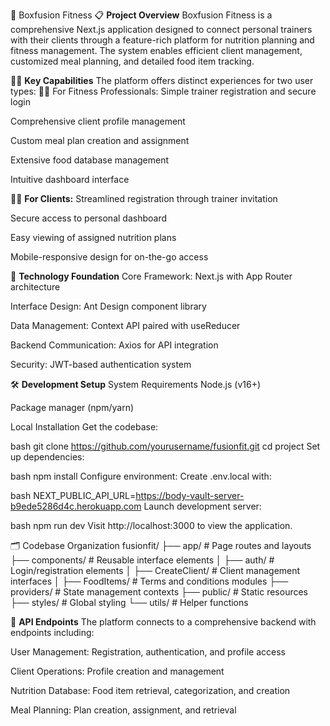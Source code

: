🌟 Boxfusion Fitness
📋 **Project Overview**
Boxfusion Fitness is a comprehensive Next.js application designed to connect personal trainers with their clients through a feature-rich platform for nutrition planning and fitness management. The system enables efficient client management, customized meal planning, and detailed food item tracking.

🏋️‍♂️ **Key Capabilities**
The platform offers distinct experiences for two user types:
👨‍💼 For Fitness Professionals:
Simple trainer registration and secure login

Comprehensive client profile management

Custom meal plan creation and assignment

Extensive food database management

Intuitive dashboard interface

👩‍💻 **For Clients:**
Streamlined registration through trainer invitation

Secure access to personal dashboard

Easy viewing of assigned nutrition plans

Mobile-responsive design for on-the-go access

🧱 **Technology Foundation**
Core Framework: Next.js with App Router architecture

Interface Design: Ant Design component library

Data Management: Context API paired with useReducer

Backend Communication: Axios for API integration

Security: JWT-based authentication system

🛠️ **Development Setup**
System Requirements
Node.js (v16+)

Package manager (npm/yarn)

Local Installation
Get the codebase:

bash
git clone https://github.com/yourusername/fusionfit.git
cd project
Set up dependencies:

bash
npm install
Configure environment: Create .env.local with:

bash
NEXT_PUBLIC_API_URL=https://body-vault-server-b9ede5286d4c.herokuapp.com
Launch development server:

bash
npm run dev
Visit http://localhost:3000 to view the application.

🗂️ Codebase Organization
fusionfit/
├── app/                 # Page routes and layouts
├── components/          # Reusable interface elements
│   ├── auth/            # Login/registration elements
│   ├── CreateClient/    # Client management interfaces
│   ├── FoodItems/       # Terms and conditions modules
├── providers/           # State management contexts
├── public/              # Static resources
├── styles/              # Global styling
└── utils/               # Helper functions

🔗 **API Endpoints**
The platform connects to a comprehensive backend with endpoints including:

User Management: Registration, authentication, and profile access

Client Operations: Profile creation and management

Nutrition Database: Food item retrieval, categorization, and creation

Meal Planning: Plan creation, assignment, and retrieval
